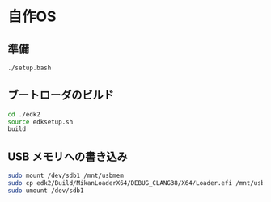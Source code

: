 # 自作OS

## 準備

```bash
./setup.bash
```

## ブートローダのビルド

```bash
cd ./edk2
source edksetup.sh
build
```

## USB メモリへの書き込み

```bash
sudo mount /dev/sdb1 /mnt/usbmem
sudo cp edk2/Build/MikanLoaderX64/DEBUG_CLANG38/X64/Loader.efi /mnt/usbmem/EFI/BOOT/BOOTX64.EFI
sudo umount /dev/sdb1
```
